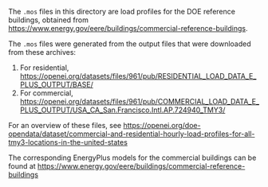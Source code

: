 The `.mos` files in this directory are load profiles for the DOE reference buildings,
obtained from https://www.energy.gov/eere/buildings/commercial-reference-buildings.

The `.mos` files were generated from the output files that were downloaded from these archives:

1. For residential,
   https://openei.org/datasets/files/961/pub/RESIDENTIAL_LOAD_DATA_E_PLUS_OUTPUT/BASE/
2. For commercial,
   https://openei.org/datasets/files/961/pub/COMMERCIAL_LOAD_DATA_E_PLUS_OUTPUT/USA_CA_San.Francisco.Intl.AP.724940_TMY3/

For an overview of these files, see
https://openei.org/doe-opendata/dataset/commercial-and-residential-hourly-load-profiles-for-all-tmy3-locations-in-the-united-states

The corresponding EnergyPlus models for the commercial buildings can be found at
https://www.energy.gov/eere/buildings/commercial-reference-buildings
